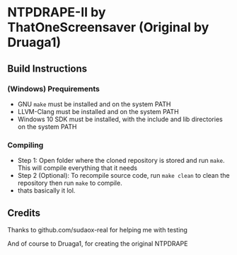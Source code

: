 # NTPDRAPE-II by ThatOneScreensaver (Original by Druaga1)

## Build Instructions
### (Windows) Prequirements
* GNU `make` must be installed and on the system PATH
* LLVM-Clang must be installed and on the system PATH
* Windows 10 SDK must be installed, with the include and lib directories on the system PATH

### Compiling
* Step 1: Open folder where the cloned repository is stored and run `make`. This will compile everything that it needs
* Step 2 (Optional): To recompile source code, run `make clean` to clean the repository then run `make` to compile.
* thats basically it lol.

## Credits
Thanks to github.com/sudaox-real for helping me with testing

And of course to Druaga1, for creating the original NTPDRAPE